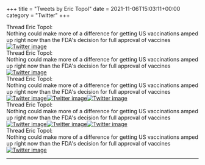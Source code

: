 +++
title = "Tweets by Eric Topol" 
date = 2021-11-06T15:03:11+00:00
category = "Twitter"
+++
<div class="tweet"> 
<div class="profile"> 
Thread Eric Topol: 
</div> 
<div class="tweet-content">Nothing could make more of a difference for getting US vaccinations amped up right now than the FDA's decision for full approval of vaccines</div></div><a href="FDhNGbSVgAEKW5j.png"  ><img src="FDhNGbSVgAEKW5j.png" alt="Twitter image" ></img></a><div class="tweet"> 
<div class="profile"> 
Thread Eric Topol: 
</div> 
<div class="tweet-content">Nothing could make more of a difference for getting US vaccinations amped up right now than the FDA's decision for full approval of vaccines</div></div><a href="FDhVbURVUAMj1TZ.jpg"  ><img src="FDhVbURVUAMj1TZ.jpg" alt="Twitter image" ></img></a><div class="tweet"> 
<div class="profile"> 
Thread Eric Topol: 
</div> 
<div class="tweet-content">Nothing could make more of a difference for getting US vaccinations amped up right now than the FDA's decision for full approval of vaccines</div></div><a href="FDhtxcjVkAIMnP1.jpg"  ><img src="FDhtxcjVkAIMnP1.jpg" alt="Twitter image" ></img></a><a href="FDhtzMZVQAE09U8.jpg"  ><img src="FDhtzMZVQAE09U8.jpg" alt="Twitter image" ></img></a><a href="FDht0tyVEAUwC0J.jpg"  ><img src="FDht0tyVEAUwC0J.jpg" alt="Twitter image" ></img></a><div class="tweet"> 
<div class="profile"> 
Thread Eric Topol: 
</div> 
<div class="tweet-content">Nothing could make more of a difference for getting US vaccinations amped up right now than the FDA's decision for full approval of vaccines</div></div><a href="FDiGR4uUUAIEm8J.jpg"  ><img src="FDiGR4uUUAIEm8J.jpg" alt="Twitter image" ></img></a><a href="FDiGTa0VkAEl0Oj.jpg"  ><img src="FDiGTa0VkAEl0Oj.jpg" alt="Twitter image" ></img></a><a href="FDiGeWbVcAEj5Ou.jpg"  ><img src="FDiGeWbVcAEj5Ou.jpg" alt="Twitter image" ></img></a><div class="tweet"> 
<div class="profile"> 
Thread Eric Topol: 
</div> 
<div class="tweet-content">Nothing could make more of a difference for getting US vaccinations amped up right now than the FDA's decision for full approval of vaccines</div></div><a href="FDjXkUcVUAUtkz0.jpg"  ><img src="FDjXkUcVUAUtkz0.jpg" alt="Twitter image" ></img></a>

---